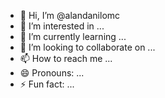 - 👋 Hi, I’m @alandanilomc
- 👀 I’m interested in ...
- 🌱 I’m currently learning ...
- 💞️ I’m looking to collaborate on ...
- 📫 How to reach me ...
- 😄 Pronouns: ...
- ⚡ Fun fact: ...

<!---
alandanilomc/alandanilomc is a ✨ special ✨ repository because its `README.md` (this file) appears on your GitHub profile.
You can click the Preview link to take a look at your changes.
--->
